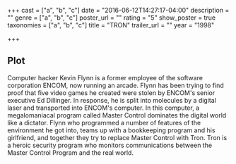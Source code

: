 +++
cast = ["a", "b", "c"]
date = "2016-06-12T14:27:17-04:00"
description = ""
genre = ["a", "b", "c"]
poster_url = ""
rating = "5"
show_poster = true
taxonomies = ["a", "b", "c"]
title = "TRON"
trailer_url = ""
year = "1998"

+++

## Plot
Computer hacker Kevin Flynn is a former employee of the software corporation ENCOM, now running an arcade. Flynn has been trying to find proof that five video games he created were stolen by ENCOM's senior executive Ed Dillinger. In response, he is split into molecules by a digital laser and transported into ENCOM's computer. In this computer, a megalomaniacal program called Master Control dominates the digital world like a dictator. Flynn who programmed a number of features of the environment he got into, teams up with a bookkeeping program and his girlfriend, and together they try to replace Master Control with Tron. Tron is a heroic security program who monitors communications between the Master Control Program and the real world.
